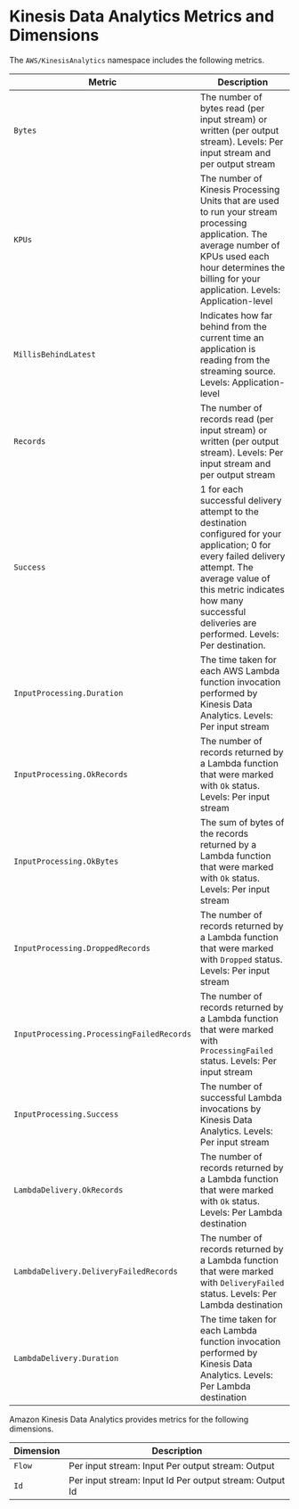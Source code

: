 # Kinesis Data Analytics Metrics and Dimensions<a name="monitoring-metrics"></a>

The `AWS/KinesisAnalytics` namespace includes the following metrics\.


| Metric | Description | 
| --- | --- | 
|  `Bytes` | The number of bytes read \(per input stream\) or written \(per output stream\)\.  Levels: Per input stream and per output stream  | 
|  `KPUs` | The number of Kinesis Processing Units that are used to run your stream processing application\. The average number of KPUs used each hour determines the billing for your application\. Levels: Application\-level  | 
|  `MillisBehindLatest` |  Indicates how far behind from the current time an application is reading from the streaming source\. Levels: Application\-level  | 
|  `Records` | The number of records read \(per input stream\) or written \(per output stream\)\. Levels: Per input stream and per output stream  | 
|  `Success` | 1 for each successful delivery attempt to the destination configured for your application; 0 for every failed delivery attempt\. The average value of this metric indicates how many successful deliveries are performed\. Levels: Per destination\.  | 
|  `InputProcessing.Duration` |  The time taken for each AWS Lambda function invocation performed by Kinesis Data Analytics\. Levels: Per input stream  | 
|  `InputProcessing.OkRecords ` |  The number of records returned by a Lambda function that were marked with `Ok` status\.  Levels: Per input stream  | 
|  `InputProcessing.OkBytes ` |  The sum of bytes of the records returned by a Lambda function that were marked with `Ok` status\. Levels: Per input stream  | 
|  `InputProcessing.DroppedRecords ` |  The number of records returned by a Lambda function that were marked with `Dropped` status\.  Levels: Per input stream  | 
|  `InputProcessing.ProcessingFailedRecords ` |  The number of records returned by a Lambda function that were marked with `ProcessingFailed` status\.  Levels: Per input stream  | 
|  `InputProcessing.Success` |  The number of successful Lambda invocations by Kinesis Data Analytics\. Levels: Per input stream  | 
|  `LambdaDelivery.OkRecords` |  The number of records returned by a Lambda function that were marked with `Ok` status\.  Levels: Per Lambda destination | 
|  `LambdaDelivery.DeliveryFailedRecords` |  The number of records returned by a Lambda function that were marked with `DeliveryFailed` status\.  Levels: Per Lambda destination | 
|  `LambdaDelivery.Duration` |  The time taken for each Lambda function invocation performed by Kinesis Data Analytics\. Levels: Per Lambda destination | 

Amazon Kinesis Data Analytics provides metrics for the following dimensions\.


| Dimension | Description | 
| --- | --- | 
|  `Flow`  |  Per input stream: Input  Per output stream: Output  | 
|  `Id`  |  Per input stream: Input Id Per output stream: Output Id  | 